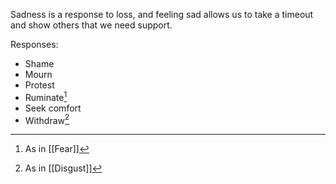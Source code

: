 Sadness is a response to loss, and feeling sad allows us to take a timeout and show others that we need support.

Responses:

- Shame
- Mourn
- Protest
- Ruminate[^2]
- Seek comfort
- Withdraw[^1]

[^1]: As in [[Disgust]]
[^2]: As in [[Fear]]
